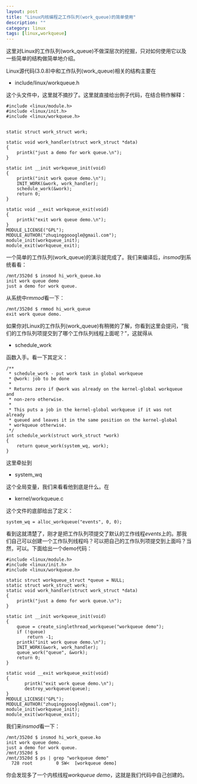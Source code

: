 ```yaml
---
layout: post
title: "Linux内核编程之工作队列(work_queue)的简单使用"
description: ""
category: linux 
tags: [linux,workqueue]
---
```



这里对Linux的工作队列(work_queue)不做深层次的挖掘，只对如何使用它以及一些简单的结构做简单地介绍。  

Linux源代码(3.0.8)中和工作队列(work_queue)相关的结构主要在  

- include/linux/workqueue.h  

这个头文件中，这里就不摘抄了。这里就直接给出例子代码，在结合稍作解释：

	#include <linux/module.h>  
	#include <linux/init.h>  
	#include <linux/workqueue.h>  
	  

	static struct work_struct work;  
	  
	static void work_handler(struct work_struct *data)  
	{  
		printk("just a demo for work queue.\n");  
	}  
	  
	static int __init workqueue_init(void)  
	{  
		printk("init work queue demo.\n");
		INIT_WORK(&work, work_handler);
		schedule_work(&work);  
		return 0;  
	}  
	  
	static void __exit workqueue_exit(void)  
	{  
	    printk("exit work queue demo.\n");
	}  
	MODULE_LICENSE("GPL");
	MODULE_AUTHOR("zhuqinggooogle@gmail.com");  
	module_init(workqueue_init);  
	module_exit(workqueue_exit);   

一个简单的工作队列(work_queue)的演示就完成了。我们来编译后，*insmod*到系统看看：  

	/mnt/3520d $ insmod hi_work_queue.ko 
	init work queue demo
	just a demo for work queue.   

从系统中*rmmod*看一下：  

	/mnt/3520d $ rmmod hi_work_queue
	exit work queue demo.  

如果你对Linux的工作队列(work_queue)有稍微的了解，你看到这里会提问，“我们的工作队列项提交到了哪个工作队列线程上面呢？”，这就得从  

- schedule_work  

函数入手。看一下其定义：  

	/**
	 * schedule_work - put work task in global workqueue
	 * @work: job to be done
	 *
	 * Returns zero if @work was already on the kernel-global workqueue and
	 * non-zero otherwise.
	 *
	 * This puts a job in the kernel-global workqueue if it was not already
	 * queued and leaves it in the same position on the kernel-global
	 * workqueue otherwise.
	 */
	int schedule_work(struct work_struct *work)
	{
		return queue_work(system_wq, work);
	}  

这里牵扯到  

- system_wq  

这个全局变量，我们来看看他到底是什么。在

- kernel/workqueue.c

这个文件的底部给出了定义：

	system_wq = alloc_workqueue("events", 0, 0);  

看到这就清楚了，刚才是把工作队列项提交了默认的工作线程*events*上的。那我们自己可以创建一个工作队列线程吗？可以把自己的工作队列项提交到上面吗？当然，可以。下面给出一个demo代码：  

	#include <linux/module.h>  
	#include <linux/init.h>  
	#include <linux/workqueue.h>  
	  
	static struct workqueue_struct *queue = NULL;  
	static struct work_struct work;   
	static void work_handler(struct work_struct *data)  
	{  
		printk("just a demo for work queue.\n"); 
	}  
	  
	static int __init workqueue_init(void)  
	{  
		queue = create_singlethread_workqueue("workqueue demo");
		if (!queue)  
			return -1;  
	 	printk("init work queue demo.\n");
	  	INIT_WORK(&work, work_handler);  
	  	queue_work("queue", &work);  
	  	return 0;    
	}  
	  
	static void __exit workqueue_exit(void)  
	{  
	       printk("exit work queue demo.\n");
	       destroy_workqueue(queue);  
	}  
	MODULE_LICENSE("GPL");
	MODULE_AUTHOR("zhuqinggooogle@gmail.com");  
	module_init(workqueue_init);  
	module_exit(workqueue_exit); 
  
我们来*insmod*看一下：  

	/mnt/3520d $ insmod hi_work_queue.ko 
	init work queue demo.
	just a demo for work queue.
	/mnt/3520d $ 
	/mnt/3520d $ ps | grep "workqueue demo"
	  728 root         0 SW<  [workqueue demo]  

你会发现多了一个内核线程*workqueue demo*，这就是我们代码中自己创建的。

